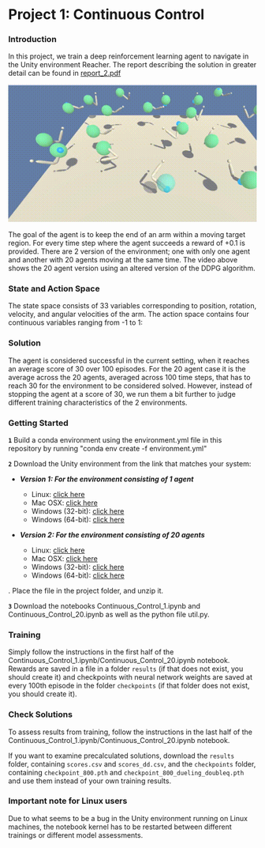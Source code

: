 [//]: # (Image References)

[image1]: https://github.com/aldebaransearch/udacity_drl_project_2/blob/main/reacher.gif "Trained Agent"

# Project 1: Continuous Control

### Introduction

In this project, we train a deep reinforcement learning agent to navigate in the Unity environment Reacher. The report describing the solution in greater detail can be found in [report_2.pdf](https://github.com/aldebaransearch/udacity_drl_project_2/blob/main/report_2.pdf)  

![Trained Agent][image1]

The goal of the agent is to keep the end of an arm within a moving target region. For every time step where the agent succeeds a reward of +0.1 is provided. There are 2 version of the environment; one with only one agent and another with 20 agents moving at the same time. The video above shows the 20 agent version using an altered version of the DDPG algorithm.  

### State and Action Space
The state space consists of 33 variables corresponding to position, rotation, velocity, and angular velocities of the arm. The action space contains four continuous variables ranging from -1 to 1:

### Solution
The agent is considered successful in the current setting, when it reaches an average score of 30 over 100 episodes. For the 20 agent case it is the average across the 20 agents, averaged across 100 time steps, that has to reach 30 for the environment to be considered solved. However, instead of stopping the agent at a score of 30, we run them a bit further to judge different training characteristics of the 2 environments.

### Getting Started
**`1`** Build a conda environment using the environment.yml file in this repository by running "conda env create -f environment.yml"

**`2`** Download the Unity environment from the link that matches your system:
 - **_Version 1: For the environment consisting of 1 agent_**
    - Linux: [click here](https://s3-us-west-1.amazonaws.com/udacity-drlnd/P2/Reacher/one_agent/Reacher_Linux.zip)
    - Mac OSX: [click here](https://s3-us-west-1.amazonaws.com/udacity-drlnd/P2/Reacher/one_agent/Reacher.app.zip)
    - Windows (32-bit): [click here](https://s3-us-west-1.amazonaws.com/udacity-drlnd/P2/Reacher/one_agent/Reacher_Windows_x86.zip)
    - Windows (64-bit): [click here](https://s3-us-west-1.amazonaws.com/udacity-drlnd/P2/Reacher/one_agent/Reacher_Windows_x86_64.zip)

- **_Version 2: For the environment consisting of 20 agents_**
    - Linux: [click here](https://s3-us-west-1.amazonaws.com/udacity-drlnd/P2/Reacher/Reacher_Linux.zip)
    - Mac OSX: [click here](https://s3-us-west-1.amazonaws.com/udacity-drlnd/P2/Reacher/Reacher.app.zip)
    - Windows (32-bit): [click here](https://s3-us-west-1.amazonaws.com/udacity-drlnd/P2/Reacher/Reacher_Windows_x86.zip)
    - Windows (64-bit): [click here](https://s3-us-west-1.amazonaws.com/udacity-drlnd/P2/Reacher/Reacher_Windows_x86_64.zip)

. Place the file in the project folder, and unzip it.

**`3`** Download the notebooks Continuous_Control_1.ipynb and Continuous_Control_20.ipynb as well as the python file util.py.

### Training
Simply follow the instructions in the first half of the Continuous_Control_1.ipynb/Continuous_Control_20.ipynb notebook. Rewards are saved in a file in a folder `results` (if that does not exist, you should create it) and checkpoints with neural network weights are saved at every 100th episode in the folder `checkpoints` (if that folder does not exist, you should create it).

### Check Solutions
To assess results from training, follow the instructions in the last half of the Continuous_Control_1.ipynb/Continuous_Control_20.ipynb notebook. 

If you want to examine precalculated solutions, download the `results` folder, containing `scores.csv` and `scores_dd.csv`, and the `checkpoints` folder, containing `checkpoint_800.pth` and `checkpoint_800_dueling_doubleq.pth` and use them instead of your own training results.

### Important note for Linux users
Due to what seems to be a bug in the Unity environment running on Linux machines, the notebook kernel has to be restarted between different trainings or different model assessments.


